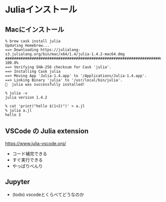 # Juliaインストール

## Macにインストール

```
% brew cask install julia
Updating Homebrew...
==> Downloading https://julialang-s3.julialang.org/bin/mac/x64/1.4/julia-1.4.2-mac64.dmg
######################################################################## 100.0%
==> Verifying SHA-256 checksum for Cask 'julia'.
==> Installing Cask julia
==> Moving App 'Julia-1.4.app' to '/Applications/Julia-1.4.app'.
==> Linking Binary 'julia' to '/usr/local/bin/julia'.
🍺  julia was successfully installed!

% julia -v
julia version 1.4.2

% cat 'print("hello $(1+2)")' > a.jl
% julia a.jl
hello 3
```

## VSCode の Julia extension

https://www.julia-vscode.org/

- コード補完できる
- すぐ実行できる
- やっぱりべんり

## Jupyter

- (todo) vscodeとくらべてどうなのか

